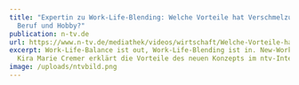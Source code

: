 ```yaml
---
title: "Expertin zu Work-Life-Blending: Welche Vorteile hat Verschmelzung von
  Beruf und Hobby?"
publication: n-tv.de
url: https://www.n-tv.de/mediathek/videos/wirtschaft/Welche-Vorteile-hat-Verschmelzung-von-Beruf-und-Hobby-article24029406.html
excerpt: Work-Life-Balance ist out, Work-Life-Blending ist in. New-Work-Expertin
  Kira Marie Cremer erklärt die Vorteile des neuen Konzepts im ntv-Interview.
image: /uploads/ntvbild.png
---
```

